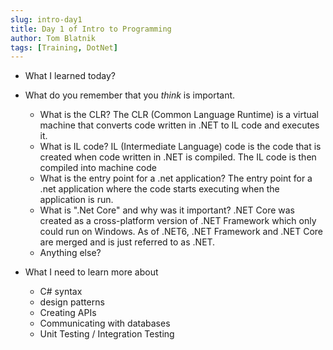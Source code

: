 ```yaml
---
slug: intro-day1
title: Day 1 of Intro to Programming
author: Tom Blatnik
tags: [Training, DotNet]
---
```


- What I learned today?
- What do you remember that you *think* is important.
    - What is the CLR?
        The CLR (Common Language Runtime) is a virtual machine that converts code written in .NET to IL code and executes it.
    - What is IL code?
        IL (Intermediate Language) code is the code that is created when code written in .NET is compiled. The IL code is then compiled into machine code
    - What is the entry point for a .net application?
        The entry point for a .net application where the code starts executing when the application is run.
    - What is ".Net Core" and why was it important?
        .NET Core was created as a cross-platform version of .NET Framework which only could run on Windows. As of .NET6, .NET Framework and .NET Core
        are merged and is just referred to as .NET. 
    - Anything else?

- What I need to learn more about
    - C# syntax
    - design patterns
    - Creating APIs
    - Communicating with databases
    - Unit Testing / Integration Testing
    